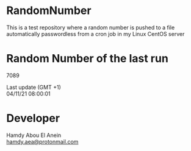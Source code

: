 # RandomNumber    
This is a test repository where a random number is pushed to a file automatically passwordless from a cron job in my Linux CentOS server    
# Random Number of the last run   
7089
      
Last update (GMT +1)    
04/11/21 08:00:01
# Developer    
Hamdy Abou El Anein   
hamdy.aea@protonmail.com
